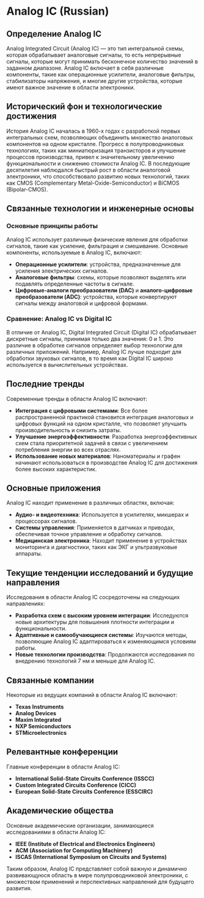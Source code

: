 # Analog IC (Russian)

## Определение Analog IC

Analog Integrated Circuit (Analog IC) — это тип интегральной схемы, которая обрабатывает аналоговые сигналы, то есть непрерывные сигналы, которые могут принимать бесконечное количество значений в заданном диапазоне. Analog IC включает в себя различные компоненты, такие как операционные усилители, аналоговые фильтры, стабилизаторы напряжения, и многие другие устройства, которые имеют важное значение в области электроники.

## Исторический фон и технологические достижения

История Analog IC началась в 1960-х годах с разработкой первых интегральных схем, позволяющих объединить множество аналоговых компонентов на одном кристалле. Прогресс в полупроводниковых технологиях, таких как миниатюризация транзисторов и улучшение процессов производства, привел к значительному увеличению функциональности и снижению стоимости Analog IC. В последующие десятилетия наблюдался быстрый рост в области аналоговой электроники, что способствовало развитию новых технологий, таких как CMOS (Complementary Metal-Oxide-Semiconductor) и BiCMOS (Bipolar-CMOS).

## Связанные технологии и инженерные основы

### Основные принципы работы

Analog IC использует различные физические явления для обработки сигналов, такие как усиление, фильтрация и смешивание. Основные компоненты, используемые в Analog IC, включают:

- **Операционные усилители**: устройства, предназначенные для усиления электрических сигналов.
- **Аналоговые фильтры**: схемы, которые позволяют выделять или подавлять определенные частоты в сигнале.
- **Цифровые-аналоги преобразователи (DAC)** и **аналого-цифровые преобразователи (ADC)**: устройства, которые конвертируют сигналы между аналоговой и цифровой формами.

### Сравнение: Analog IC vs Digital IC

В отличие от Analog IC, Digital Integrated Circuit (Digital IC) обрабатывает дискретные сигналы, принимая только два значения: 0 и 1. Это различие в обработке сигналов определяет выбор технологии для различных приложений. Например, Analog IC лучше подходит для обработки звуковых сигналов, в то время как Digital IC широко используется в вычислительных устройствах.

## Последние тренды

Современные тренды в области Analog IC включают:

- **Интеграция с цифровыми системами**: Все более распространенной практикой становится интеграция аналоговых и цифровых функций на одном кристалле, что позволяет улучшить производительность и снизить затраты.
- **Улучшение энергоэффективности**: Разработка энергоэффективных схем стала приоритетной задачей в связи с увеличением потребления энергии во всех отраслях.
- **Использование новых материалов**: Наноматериалы и графен начинают использоваться в производстве Analog IC для достижения более высоких характеристик.

## Основные приложения

Analog IC находит применение в различных областях, включая:

- **Аудио- и видеотехника**: Используется в усилителях, микшерах и процессорах сигналов.
- **Системы управления**: Применяется в датчиках и приводах, обеспечивая точное управление и обработку сигналов.
- **Медицинская электроника**: Находит применение в устройствах мониторинга и диагностики, таких как ЭКГ и ультразвуковые аппараты.

## Текущие тенденции исследований и будущие направления

Исследования в области Analog IC сосредоточены на следующих направлениях:

- **Разработка схем с высоким уровнем интеграции**: Исследуются новые архитектуры для повышения плотности интеграции и функциональности.
- **Адаптивные и самообучающиеся системы**: Изучаются методы, позволяющие Analog IC адаптироваться к изменяющимся условиям работы.
- **Новые технологии производства**: Продолжаются исследования по внедрению технологий 7 нм и меньше для Analog IC.

## Связанные компании

Некоторые из ведущих компаний в области Analog IC включают:

- **Texas Instruments**
- **Analog Devices**
- **Maxim Integrated**
- **NXP Semiconductors**
- **STMicroelectronics**

## Релевантные конференции

Главные конференции в области Analog IC:

- **International Solid-State Circuits Conference (ISSCC)**
- **Custom Integrated Circuits Conference (CICC)**
- **European Solid-State Circuits Conference (ESSCIRC)**

## Академические общества

Основные академические организации, занимающиеся исследованиями в области Analog IC:

- **IEEE (Institute of Electrical and Electronics Engineers)**
- **ACM (Association for Computing Machinery)**
- **ISCAS (International Symposium on Circuits and Systems)**

Таким образом, Analog IC представляет собой важную и динамично развивающуюся область в мире полупроводниковой электроники, с множеством применений и перспективных направлений для будущего развития.